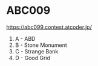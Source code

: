 # ABC009

https://abc099.contest.atcoder.jp/

1. A - ABD
2. B - Stone Monument
3. C - Strange Bank
4. D - Good Grid
